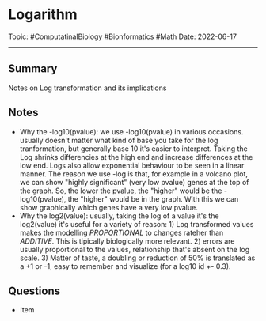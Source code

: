 
# Logarithm
Topic: #ComputatinalBiology #Bionformatics #Math 
Date: 2022-06-17


---

## Summary
Notes on Log transformation and its implications

## Notes
* Why the -log10(pvalue): we use -log10(pvalue) in various occasions. usually doesn't matter what kind of base you take for the log tranformation, but generally base 10 it's easier to interpret. Taking the Log shrinks differencies at the high end and increase differences at the low end. Logs also allow exponential behaviour to be seen in a linear manner. The reason we use -log is that, for example in a volcano plot, we can show "highly significant" (very low pvalue) genes at the top of the graph. So, the lower the pvalue, the "higher" would be the -log10(pvalue), the "higher" would be in the graph. With this we can show graphically which genes have a very low pvalue.
* Why the log2(value): usually, taking the log of a value it's the log2(value) it's useful for a variety of reason:  1) Log transformed values makes the modelling *PROPORTIONAL* to changes rateher than *ADDITIVE*. This is tipically  biologically more relevant. 2) errors are usually proportional to the values, relationship that's absent on the log scale. 3) Matter of taste, a doubling or reduction of 50% is translated as a +1 or -1, easy to remember and visualize (for a log10 id +- 0.3).

## Questions
- Item



